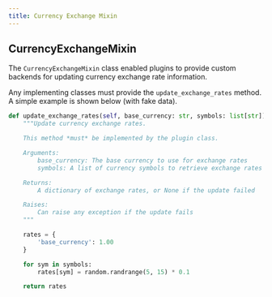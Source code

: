 ```yaml
---
title: Currency Exchange Mixin
---
```


## CurrencyExchangeMixin

The `CurrencyExchangeMixin` class enabled plugins to provide custom backends for updating currency exchange rate information.

Any implementing classes must provide the `update_exchange_rates` method. A simple example is shown below (with fake data).

```python
def update_exchange_rates(self, base_currency: str, symbols: list[str]) -> dict:
    """Update currency exchange rates.

    This method *must* be implemented by the plugin class.

    Arguments:
        base_currency: The base currency to use for exchange rates
        symbols: A list of currency symbols to retrieve exchange rates for

    Returns:
        A dictionary of exchange rates, or None if the update failed

    Raises:
        Can raise any exception if the update fails
    """

    rates = {
        'base_currency': 1.00
    }

    for sym in symbols:
        rates[sym] = random.randrange(5, 15) * 0.1

    return rates
```
